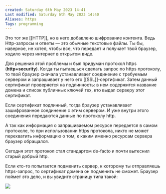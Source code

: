 ```yaml
---
created: Saturday 6th May 2023 14:41
Last modified: Saturday 6th May 2023 14:40
Aliases: https
Tags: programming
---
```


Это тот же [[HTTP]], но в него добавлено шифрование контента. Ведь Http-запросы и ответы — это обычные текстовые файлы. Ты бы, наверное, не хотел, чтобы все, что передает и получает твой браузер, ходило через интернет в открытом виде.

Для решения этой проблемы и был придуман протокол https (**http+security**). Когда ты пытаешься сделать запрос по https протоколу, то твой браузер сначала устанавливает соединение с требуемым сервером и запрашивает у него его [[SSL]]-сертификат.
Затем данный сертификат проверяется на подлинность: в нем содержится название домена и список публичных ключей тех, кто выдал серверу этот сертификат.

Если сертификат подлинный, тогда браузер устанавливает зашифрованное соединение с этим сервером. И уже внутри этого соединения передаются данные по протоколу http.

А так как информация о запрашиваемом ресурсе передается в самом протоколе, то при использовании https протокола, никто не может перехватить информацию о том, к каким именно ресурсам сервера браузер обращался.

Сегодня этот протокол стал стандартом de-facto и почти вытеснил старый добрый http.

Если кто-то попытается подменить сервер, к которому ты отправляешь https-запрос, то сертификат домена он подменить не сможет. Браузер поймет это дело, и вы увидите страницу типа такой:

![](https://cdn.javarush.com/images/article/40b62138-187b-4187-86fa-7deff926e976/800.webp)
